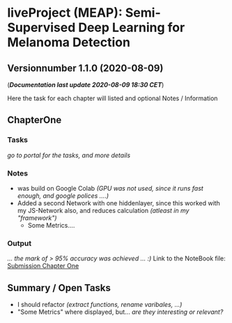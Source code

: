 # **liveProject (MEAP):** Semi-Supervised Deep Learning for Melanoma Detection
## Versionnumber 1.1.0 (2020-08-09)
(***Documentation last update 2020-08-09 18:30 CET***)  

Here the task for each chapter will listed and optional Notes / Information

## ChapterOne

### Tasks
_go to portal for the tasks, and more details_

### Notes
* was build on Google Colab _(GPU was not used, since it runs fast enough, and google polices ....)_
* Added a second Network with one hiddenlayer, since this worked with my JS-Network also, and reduces calculation _(atleast in my "framework")_
    * Some Metrics....

### Output
_... the mark of > 95% accuracy was achieved ... :)_
Link to the NoteBook file: [Submission Chapter One](./submissions/LiveProject_Supervised_Deep_Learning_Submission_01.ipynb)

## Summary / Open Tasks
* I should refactor _(extract functions, rename varibales, ...)_
* "Some Metrics" where displayed, but... _are they interesting or relevant?_ 
